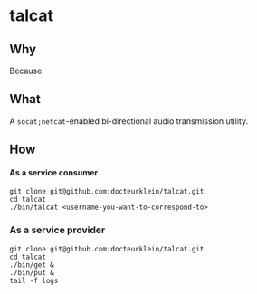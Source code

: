 
talcat
======


## Why

Because.

## What

A `socat;netcat`-enabled bi-directional audio transmission utility.

## How

#### As a service consumer

    git clone git@github.com:docteurklein/talcat.git
    cd talcat
    ./bin/talcat <username-you-want-to-correspond-to>

### As a service provider


    git clone git@github.com:docteurklein/talcat.git
    cd talcat
    ./bin/get &
    ./bin/put &
    tail -f logs

